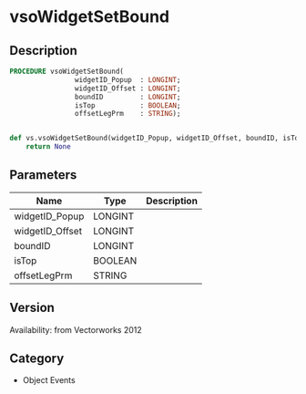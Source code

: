 # vsoWidgetSetBound

## Description
```pascal
PROCEDURE vsoWidgetSetBound(
				widgetID_Popup  : LONGINT;
				widgetID_Offset : LONGINT;
				boundID         : LONGINT;
				isTop           : BOOLEAN;
				offsetLegPrm    : STRING);
```

```python

def vs.vsoWidgetSetBound(widgetID_Popup, widgetID_Offset, boundID, isTop, offsetLegPrm):
    return None
```

## Parameters
|Name|Type|Description|
|---|---|---|
|widgetID_Popup|LONGINT||
|widgetID_Offset|LONGINT||
|boundID|LONGINT||
|isTop|BOOLEAN||
|offsetLegPrm|STRING||

## Version
Availability: from Vectorworks 2012
## Category
* Object Events

